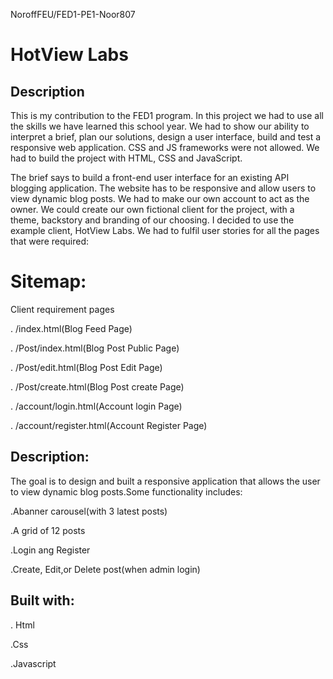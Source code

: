 NoroffFEU/FED1-PE1-Noor807



#                         HotView Labs
                                 
                                                                       
##    Description

This is my contribution to the FED1 program. In this project we had to use all the skills we have learned this school year. We had to show our ability to interpret a brief, plan our solutions, design a user interface, build and test a responsive web application. CSS and JS frameworks were not allowed. We had to build the project with HTML, CSS and JavaScript.

The brief says to build a front-end user interface for an existing API blogging application. The website has to be responsive and allow users to view dynamic blog posts. We had to make our own account to act as the owner. We could create our own fictional client for the project, with a theme, backstory and branding of our choosing. I decided to use the example client, HotView Labs. We had to fulfil user stories for all the pages that were required:

# Sitemap:
Client requirement pages

. /index.html(Blog Feed Page)

. /Post/index.html(Blog Post Public Page)

. /Post/edit.html(Blog Post Edit Page)

. /Post/create.html(Blog Post create Page)

. /account/login.html(Account login Page)

. /account/register.html(Account Register Page)



## Description:
The goal is to design and built a responsive application that allows the user to view dynamic blog posts.Some functionality includes:

.Abanner carousel(with 3 latest posts)

.A grid of 12 posts

.Login ang Register

.Create, Edit,or Delete post(when admin login)


## Built with:

. Html

.Css

.Javascript





